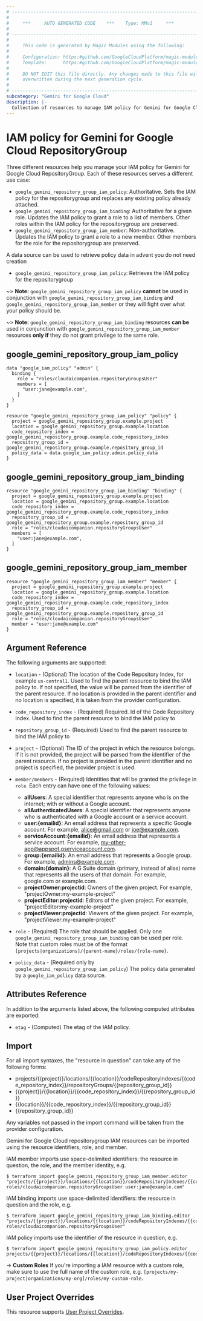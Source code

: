 ```yaml
---
# ----------------------------------------------------------------------------
#
#     ***     AUTO GENERATED CODE    ***    Type: MMv1     ***
#
# ----------------------------------------------------------------------------
#
#     This code is generated by Magic Modules using the following:
#
#     Configuration: https:#github.com/GoogleCloudPlatform/magic-modules/tree/main/mmv1/products/gemini/RepositoryGroup.yaml
#     Template:      https:#github.com/GoogleCloudPlatform/magic-modules/tree/main/mmv1/templates/terraform/resource_iam.html.markdown.tmpl
#
#     DO NOT EDIT this file directly. Any changes made to this file will be
#     overwritten during the next generation cycle.
#
# ----------------------------------------------------------------------------
subcategory: "Gemini for Google Cloud"
description: |-
  Collection of resources to manage IAM policy for Gemini for Google Cloud RepositoryGroup
---
```


# IAM policy for Gemini for Google Cloud RepositoryGroup

Three different resources help you manage your IAM policy for Gemini for Google Cloud RepositoryGroup. Each of these resources serves a different use case:

* `google_gemini_repository_group_iam_policy`: Authoritative. Sets the IAM policy for the repositorygroup and replaces any existing policy already attached.
* `google_gemini_repository_group_iam_binding`: Authoritative for a given role. Updates the IAM policy to grant a role to a list of members. Other roles within the IAM policy for the repositorygroup are preserved.
* `google_gemini_repository_group_iam_member`: Non-authoritative. Updates the IAM policy to grant a role to a new member. Other members for the role for the repositorygroup are preserved.

A data source can be used to retrieve policy data in advent you do not need creation

* `google_gemini_repository_group_iam_policy`: Retrieves the IAM policy for the repositorygroup

~> **Note:** `google_gemini_repository_group_iam_policy` **cannot** be used in conjunction with `google_gemini_repository_group_iam_binding` and `google_gemini_repository_group_iam_member` or they will fight over what your policy should be.

~> **Note:** `google_gemini_repository_group_iam_binding` resources **can be** used in conjunction with `google_gemini_repository_group_iam_member` resources **only if** they do not grant privilege to the same role.



## google_gemini_repository_group_iam_policy

```hcl
data "google_iam_policy" "admin" {
  binding {
    role = "roles/cloudaicompanion.repositoryGroupsUser"
    members = [
      "user:jane@example.com",
    ]
  }
}

resource "google_gemini_repository_group_iam_policy" "policy" {
  project = google_gemini_repository_group.example.project
  location = google_gemini_repository_group.example.location
  code_repository_index = google_gemini_repository_group.example.code_repository_index
  repository_group_id = google_gemini_repository_group.example.repository_group_id
  policy_data = data.google_iam_policy.admin.policy_data
}
```

## google_gemini_repository_group_iam_binding

```hcl
resource "google_gemini_repository_group_iam_binding" "binding" {
  project = google_gemini_repository_group.example.project
  location = google_gemini_repository_group.example.location
  code_repository_index = google_gemini_repository_group.example.code_repository_index
  repository_group_id = google_gemini_repository_group.example.repository_group_id
  role = "roles/cloudaicompanion.repositoryGroupsUser"
  members = [
    "user:jane@example.com",
  ]
}
```

## google_gemini_repository_group_iam_member

```hcl
resource "google_gemini_repository_group_iam_member" "member" {
  project = google_gemini_repository_group.example.project
  location = google_gemini_repository_group.example.location
  code_repository_index = google_gemini_repository_group.example.code_repository_index
  repository_group_id = google_gemini_repository_group.example.repository_group_id
  role = "roles/cloudaicompanion.repositoryGroupsUser"
  member = "user:jane@example.com"
}
```


## Argument Reference

The following arguments are supported:

* `location` - (Optional) The location of the Code Repository Index, for example `us-central1`. Used to find the parent resource to bind the IAM policy to. If not specified,
  the value will be parsed from the identifier of the parent resource. If no location is provided in the parent identifier and no
  location is specified, it is taken from the provider configuration.
* `code_repository_index` - (Required) Required. Id of the Code Repository Index. Used to find the parent resource to bind the IAM policy to
* `repository_group_id` - (Required) Used to find the parent resource to bind the IAM policy to

* `project` - (Optional) The ID of the project in which the resource belongs.
    If it is not provided, the project will be parsed from the identifier of the parent resource. If no project is provided in the parent identifier and no project is specified, the provider project is used.

* `member/members` - (Required) Identities that will be granted the privilege in `role`.
  Each entry can have one of the following values:
  * **allUsers**: A special identifier that represents anyone who is on the internet; with or without a Google account.
  * **allAuthenticatedUsers**: A special identifier that represents anyone who is authenticated with a Google account or a service account.
  * **user:{emailid}**: An email address that represents a specific Google account. For example, alice@gmail.com or joe@example.com.
  * **serviceAccount:{emailid}**: An email address that represents a service account. For example, my-other-app@appspot.gserviceaccount.com.
  * **group:{emailid}**: An email address that represents a Google group. For example, admins@example.com.
  * **domain:{domain}**: A G Suite domain (primary, instead of alias) name that represents all the users of that domain. For example, google.com or example.com.
  * **projectOwner:projectid**: Owners of the given project. For example, "projectOwner:my-example-project"
  * **projectEditor:projectid**: Editors of the given project. For example, "projectEditor:my-example-project"
  * **projectViewer:projectid**: Viewers of the given project. For example, "projectViewer:my-example-project"

* `role` - (Required) The role that should be applied. Only one
    `google_gemini_repository_group_iam_binding` can be used per role. Note that custom roles must be of the format
    `[projects|organizations]/{parent-name}/roles/{role-name}`.

* `policy_data` - (Required only by `google_gemini_repository_group_iam_policy`) The policy data generated by
  a `google_iam_policy` data source.

## Attributes Reference

In addition to the arguments listed above, the following computed attributes are
exported:

* `etag` - (Computed) The etag of the IAM policy.

## Import

For all import syntaxes, the "resource in question" can take any of the following forms:

* projects/{{project}}/locations/{{location}}/codeRepositoryIndexes/{{code_repository_index}}/repositoryGroups/{{repository_group_id}}
* {{project}}/{{location}}/{{code_repository_index}}/{{repository_group_id}}
* {{location}}/{{code_repository_index}}/{{repository_group_id}}
* {{repository_group_id}}

Any variables not passed in the import command will be taken from the provider configuration.

Gemini for Google Cloud repositorygroup IAM resources can be imported using the resource identifiers, role, and member.

IAM member imports use space-delimited identifiers: the resource in question, the role, and the member identity, e.g.
```
$ terraform import google_gemini_repository_group_iam_member.editor "projects/{{project}}/locations/{{location}}/codeRepositoryIndexes/{{code_repository_index}}/repositoryGroups/{{repository_group_id}} roles/cloudaicompanion.repositoryGroupsUser user:jane@example.com"
```

IAM binding imports use space-delimited identifiers: the resource in question and the role, e.g.
```
$ terraform import google_gemini_repository_group_iam_binding.editor "projects/{{project}}/locations/{{location}}/codeRepositoryIndexes/{{code_repository_index}}/repositoryGroups/{{repository_group_id}} roles/cloudaicompanion.repositoryGroupsUser"
```

IAM policy imports use the identifier of the resource in question, e.g.
```
$ terraform import google_gemini_repository_group_iam_policy.editor projects/{{project}}/locations/{{location}}/codeRepositoryIndexes/{{code_repository_index}}/repositoryGroups/{{repository_group_id}}
```

-> **Custom Roles** If you're importing a IAM resource with a custom role, make sure to use the
 full name of the custom role, e.g. `[projects/my-project|organizations/my-org]/roles/my-custom-role`.

## User Project Overrides

This resource supports [User Project Overrides](https://registry.terraform.io/providers/hashicorp/google/latest/docs/guides/provider_reference#user_project_override).
